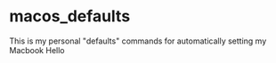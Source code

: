 # macos_defaults
This is my personal "defaults" commands for automatically setting my Macbook
Hello
